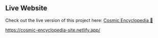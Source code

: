 ## Live Website

Check out the live version of this project here: [Cosmic Encyclopedia 🌌](https://cosmic-encyclopedia-site.netlify.app/)

https://cosmic-encyclopedia-site.netlify.app/
